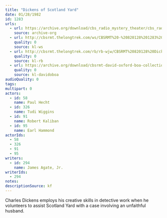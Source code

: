 ```yaml
---
title: "Dickens of Scotland Yard"
date: 01/28/1982
id: 1283
urls: 
  - url: https://archive.org/download/cbs_radio_mystery_theater/cbs_radio_mystery_theater-1251-1300.zip/cbs_radio_mystery_theater-1251-1300%2Fcbsrmt_1283_dickens_of_scotland_yard.mp3
    source: archive-org
  - url: http://cbsrmt.thelongtrek.com/ws/CBSRMT%20-%20820128%201283%20Dickens%20Of%20Scotland%20Yard_ws.mp3
    quality: 0
    source: kl-ws
  - url: http://cbsrmt.thelongtrek.com/rb/rb-wjw/CBSRMT%20820128%20Dickens%20of%20Scotland%20Yard_wjw.mp3
    quality: 0
    source: kl-rb
  - url: https://archive.org/download/cbsrmt-david-oxford-boa-collection/CBSRMT-820128-1283-Dickens-of-Scotland-Yard-(128-48)_WBBM-JE-{BoA}.mp3
    quality: 0
    source: kl-davidoboa
audioQuality: 0
tags: 
multipart: 0
actors:  
  - id: 58
    name: Paul Hecht  
  - id: 326
    name: Tudi Wiggins  
  - id: 91
    name: Robert Kaliban  
  - id: 95
    name: Earl Hammond
actorIds:  
  - 58  
  - 326  
  - 91  
  - 95
writers:  
  - id: 294
    name: James Agate, Jr.
writerIds:  
  - 294
notes: 
descriptionSource: kf
---
```

Charles Dickens employs his creative skills in detective work when he volunteers to assist Scotland Yard with a case involving an unfaithful husband.